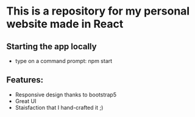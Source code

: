 # This is a repository for my personal website made in React

## Starting the app locally

- type on a command prompt: npm start

## Features:

- Responsive design thanks to bootstrap5
- Great UI
- Staisfaction that I hand-crafted it ;)
